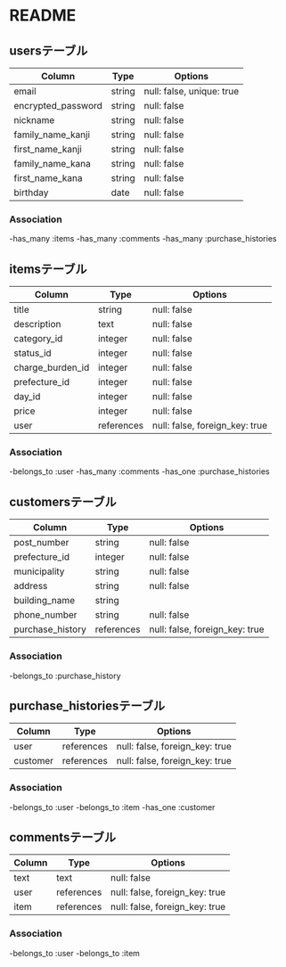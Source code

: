 # README

## usersテーブル

| Column             | Type    | Options                   |
| -----------------  | ------- | ------------------------- |
| email              | string  | null: false, unique: true |
| encrypted_password | string  | null: false               |
| nickname           | string  | null: false               |
| family_name_kanji  | string  | null: false               |
| first_name_kanji   | string  | null: false               |
| family_name_kana   | string  | null: false               |
| first_name_kana    | string  | null: false               |
| birthday           | date    | null: false               |

### Association
-has_many :items
-has_many :comments
-has_many :purchase_histories

## itemsテーブル

| Column            | Type       | Options                         |
| ----------------- | ---------- | ------------------------------- |
| title             | string     | null: false                     |
| description       | text       | null: false                     |
| category_id       | integer    | null: false                     |
| status_id         | integer    | null: false                     |
| charge_burden_id  | integer    | null: false                     |
| prefecture_id     | integer    | null: false                     |
| day_id            | integer    | null: false                     |
| price             | integer    | null: false                     |
| user              | references | null: false, foreign_key: true  |

### Association
-belongs_to :user
-has_many :comments
-has_one :purchase_histories

## customersテーブル

| Column               | Type       | Options                           |
| -------------------- | ---------- | --------------------------------- |
| post_number          | string     | null: false                       |
| prefecture_id        | integer    | null: false                       |
| municipality         | string     | null: false                       |
| address              | string     | null: false                       |
| building_name        | string     |                                   |
| phone_number         | string     | null: false                       |
| purchase_history     | references | null: false, foreign_key: true    |

### Association
-belongs_to :purchase_history

## purchase_historiesテーブル

| Column    | Type       | Options                         |
| --------- | ---------- | ------------------------------- |
| user      | references | null: false, foreign_key: true  |
| customer  | references | null: false, foreign_key: true  |

### Association
-belongs_to :user
-belongs_to :item
-has_one :customer


## commentsテーブル

| Column | Type       | Options                              |
| ------ | ---------- | ------------------------------------ |
| text   | text       | null: false                          |
| user   | references | null: false, foreign_key: true       |
| item   | references | null: false, foreign_key: true       |

### Association
-belongs_to :user
-belongs_to :item